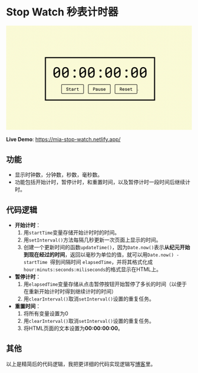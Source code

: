 # Stop Watch 秒表计时器
![](images/stop-watch.png)

**Live Demo**: https://mia-stop-watch.netlify.app/ 

## 功能
- 显示时钟数，分钟数，秒数，毫秒数。
- 功能包括开始计时，暂停计时，和重置时间，以及暂停计时一段时间后继续计时。

## 代码逻辑
- **开始计时**：
    1. 用`startTime`变量存储开始计时时的时间。
    2. 用`setInterval()`方法每隔几秒更新一次页面上显示的时间。
    4. 创建一个更新时间的函数`updateTime()`，因为`Date.now()`表示**从纪元开始到现在经过的时间**，返回以毫秒为单位的值，就可以用`Date.now() - startTime `得到间隔时间 `elapsedTime`，并将其格式化成`hour:minuts:seconds:miliseconds`的格式显示在HTML上。
- **暂停计时**：
    1. 用`elapsedTime`变量存储从点击暂停按钮开始暂停了多长的时间（以便于在重新开始计时时得到继续计时的时间）
    2. 用`clearInterval()`取消`setInterval()`设置的重复任务。
- **重置时间**：
    1. 将所有变量设置为0
    2. 用`clearInterval()`取消`setInterval()`设置的重复任务。
    3. 将HTML页面的文本设置为**00:00:00:00**。

## 其他
以上是精简后的代码逻辑，我把更详细的代码实现逻辑写[博客](https://cuttontail.blog/project/stop-watch/)里。